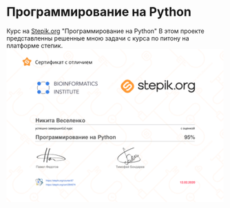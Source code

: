 # Программирование на Python
Курс на [Stepik.org](https://welcome.stepik.org/ru) "Программирование на Python"
В этом проекте представленны решенные мною задачи с курса по питону на платформе степик.
![alt text](https://github.com/Bazarovinc/Stepik.Python/blob/master/stepik-certificate-67-ce27b3a-1.png)
